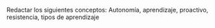 Redactar los siguientes conceptos: Autonomía, aprendizaje, proactivo, resistencia, tipos de aprendizaje